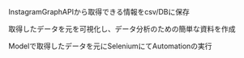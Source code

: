 InstagramGraphAPIから取得できる情報をcsv/DBに保存


取得したデータを元を可視化し、データ分析のための簡単な資料を作成



Modelで取得したデータを元にSeleniumにてAutomationの実行
